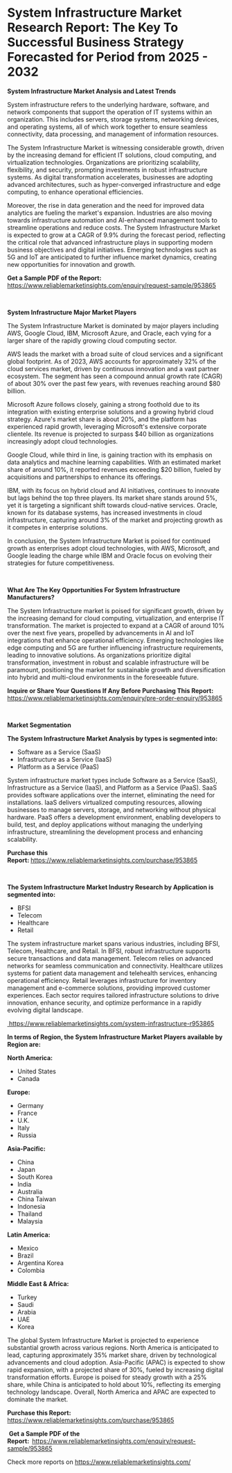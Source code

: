 <p><h1>System Infrastructure Market Research Report: The Key To Successful Business Strategy Forecasted for Period from 2025 - 2032</h1></p><p><strong>System Infrastructure Market Analysis and Latest Trends</strong></p>
<p><p>System infrastructure refers to the underlying hardware, software, and network components that support the operation of IT systems within an organization. This includes servers, storage systems, networking devices, and operating systems, all of which work together to ensure seamless connectivity, data processing, and management of information resources. </p><p>The System Infrastructure Market is witnessing considerable growth, driven by the increasing demand for efficient IT solutions, cloud computing, and virtualization technologies. Organizations are prioritizing scalability, flexibility, and security, prompting investments in robust infrastructure systems. As digital transformation accelerates, businesses are adopting advanced architectures, such as hyper-converged infrastructure and edge computing, to enhance operational efficiencies.</p><p>Moreover, the rise in data generation and the need for improved data analytics are fueling the market's expansion. Industries are also moving towards infrastructure automation and AI-enhanced management tools to streamline operations and reduce costs. The System Infrastructure Market is expected to grow at a CAGR of 9.9% during the forecast period, reflecting the critical role that advanced infrastructure plays in supporting modern business objectives and digital initiatives. Emerging technologies such as 5G and IoT are anticipated to further influence market dynamics, creating new opportunities for innovation and growth.</p></p>
<p><strong>Get a Sample PDF of the Report:&nbsp;</strong> <a href="https://www.reliablemarketinsights.com/enquiry/request-sample/953865?utm_campaign=3204&utm_medium=2&utm_source=Github&utm_content=ia&utm_term=07032025&utm_id=system-infrastructure">https://www.reliablemarketinsights.com/enquiry/request-sample/953865</a></p>
<p>&nbsp;</p>
<p><strong>System Infrastructure Major Market Players</strong></p>
<p><p>The System Infrastructure Market is dominated by major players including AWS, Google Cloud, IBM, Microsoft Azure, and Oracle, each vying for a larger share of the rapidly growing cloud computing sector. </p><p>AWS leads the market with a broad suite of cloud services and a significant global footprint. As of 2023, AWS accounts for approximately 32% of the cloud services market, driven by continuous innovation and a vast partner ecosystem. The segment has seen a compound annual growth rate (CAGR) of about 30% over the past few years, with revenues reaching around $80 billion.</p><p>Microsoft Azure follows closely, gaining a strong foothold due to its integration with existing enterprise solutions and a growing hybrid cloud strategy. Azure's market share is about 20%, and the platform has experienced rapid growth, leveraging Microsoft's extensive corporate clientele. Its revenue is projected to surpass $40 billion as organizations increasingly adopt cloud technologies.</p><p>Google Cloud, while third in line, is gaining traction with its emphasis on data analytics and machine learning capabilities. With an estimated market share of around 10%, it reported revenues exceeding $20 billion, fueled by acquisitions and partnerships to enhance its offerings.</p><p>IBM, with its focus on hybrid cloud and AI initiatives, continues to innovate but lags behind the top three players. Its market share stands around 5%, yet it is targeting a significant shift towards cloud-native services. Oracle, known for its database systems, has increased investments in cloud infrastructure, capturing around 3% of the market and projecting growth as it competes in enterprise solutions.</p><p>In conclusion, the System Infrastructure Market is poised for continued growth as enterprises adopt cloud technologies, with AWS, Microsoft, and Google leading the charge while IBM and Oracle focus on evolving their strategies for future competitiveness.</p></p>
<p>&nbsp;</p>
<p><strong>What Are The Key Opportunities For System Infrastructure Manufacturers?</strong></p>
<p><p>The System Infrastructure market is poised for significant growth, driven by the increasing demand for cloud computing, virtualization, and enterprise IT transformation. The market is projected to expand at a CAGR of around 10% over the next five years, propelled by advancements in AI and IoT integrations that enhance operational efficiency. Emerging technologies like edge computing and 5G are further influencing infrastructure requirements, leading to innovative solutions. As organizations prioritize digital transformation, investment in robust and scalable infrastructure will be paramount, positioning the market for sustainable growth and diversification into hybrid and multi-cloud environments in the foreseeable future.</p></p>
<p><strong>Inquire or Share Your Questions If Any Before Purchasing This Report:</strong> <a href="https://www.reliablemarketinsights.com/enquiry/pre-order-enquiry/953865?utm_campaign=3204&utm_medium=2&utm_source=Github&utm_content=ia&utm_term=07032025&utm_id=system-infrastructure">https://www.reliablemarketinsights.com/enquiry/pre-order-enquiry/953865</a></p>
<p>&nbsp;</p>
<p><strong>Market Segmentation</strong></p>
<p><strong>The System Infrastructure Market Analysis by types is segmented into:</strong></p>
<p><ul><li>Software as a Service (SaaS)</li><li>Infrastructure as a Service (IaaS)</li><li>Platform as a Service (PaaS)</li></ul></p>
<p><p>System infrastructure market types include Software as a Service (SaaS), Infrastructure as a Service (IaaS), and Platform as a Service (PaaS). SaaS provides software applications over the internet, eliminating the need for installations. IaaS delivers virtualized computing resources, allowing businesses to manage servers, storage, and networking without physical hardware. PaaS offers a development environment, enabling developers to build, test, and deploy applications without managing the underlying infrastructure, streamlining the development process and enhancing scalability.</p></p>
<p><strong>Purchase this Report:&nbsp;</strong><a href="https://www.reliablemarketinsights.com/purchase/953865?utm_campaign=3204&utm_medium=2&utm_source=Github&utm_content=ia&utm_term=07032025&utm_id=system-infrastructure">https://www.reliablemarketinsights.com/purchase/953865</a></p>
<p>&nbsp;</p>
<p><strong>The System Infrastructure Market Industry Research by Application is segmented into:</strong></p>
<p><ul><li>BFSI</li><li>Telecom</li><li>Healthcare</li><li>Retail</li></ul></p>
<p><p>The system infrastructure market spans various industries, including BFSI, Telecom, Healthcare, and Retail. In BFSI, robust infrastructure supports secure transactions and data management. Telecom relies on advanced networks for seamless communication and connectivity. Healthcare utilizes systems for patient data management and telehealth services, enhancing operational efficiency. Retail leverages infrastructure for inventory management and e-commerce solutions, providing improved customer experiences. Each sector requires tailored infrastructure solutions to drive innovation, enhance security, and optimize performance in a rapidly evolving digital landscape.</p></p>
<p><a href="https://www.reliablemarketinsights.com/system-infrastructure-r953865?utm_campaign=3204&utm_medium=2&utm_source=Github&utm_content=ia&utm_term=07032025&utm_id=system-infrastructure">&nbsp;https://www.reliablemarketinsights.com/system-infrastructure-r953865</a></p>
<p><strong>In terms of Region, the System Infrastructure Market Players available by Region are:</strong></p>
<p>
    <p> <strong> North America: </strong>
        <ul>
            <li>United States</li>
            <li>Canada</li>
        </ul>
        </p> 
    <p> <strong> Europe: </strong>
        <ul>
            <li>Germany</li>
            <li>France</li>
            <li>U.K.</li>
            <li>Italy</li>
            <li>Russia</li>
        </ul>
        </p> 
    <p> <strong> Asia-Pacific: </strong>
        <ul>
            <li>China</li>
            <li>Japan</li>
            <li>South Korea</li>
            <li>India</li>
            <li>Australia</li>
            <li>China Taiwan</li>
            <li>Indonesia</li>
            <li>Thailand</li>
            <li>Malaysia</li>
        </ul>
        </p> 
    <p> <strong> Latin America: </strong>
        <ul>
            <li>Mexico</li>
            <li>Brazil</li>
            <li>Argentina Korea</li>
            <li>Colombia</li>
        </ul>
        </p> 
    <p> <strong> Middle East & Africa: </strong>
        <ul>
            <li>Turkey</li>
            <li>Saudi</li>
            <li>Arabia</li>
            <li>UAE</li>
            <li>Korea</li>
        </ul>
    </p>
    </p>
<p><p>The global System Infrastructure Market is projected to experience substantial growth across various regions. North America is anticipated to lead, capturing approximately 35% market share, driven by technological advancements and cloud adoption. Asia-Pacific (APAC) is expected to show rapid expansion, with a projected share of 30%, fueled by increasing digital transformation efforts. Europe is poised for steady growth with a 25% share, while China is anticipated to hold about 10%, reflecting its emerging technology landscape. Overall, North America and APAC are expected to dominate the market.</p></p>
<p><strong>Purchase this Report: </strong><a href="https://www.reliablemarketinsights.com/purchase/953865?utm_campaign=3204&utm_medium=2&utm_source=Github&utm_content=ia&utm_term=07032025&utm_id=system-infrastructure">https://www.reliablemarketinsights.com/purchase/953865</a></p>
<p>&nbsp;<strong>Get a Sample PDF of the Report:&nbsp;&nbsp;</strong><a href="https://www.reliablemarketinsights.com/enquiry/request-sample/953865?utm_campaign=3204&utm_medium=2&utm_source=Github&utm_content=ia&utm_term=07032025&utm_id=system-infrastructure">https://www.reliablemarketinsights.com/enquiry/request-sample/953865</a></p>
<p><strong></strong></p>
<p>Check more reports on <a href="https://www.reliablemarketinsights.com/?utm_campaign=3204&utm_medium=2&utm_source=Github&utm_content=ia&utm_term=07032025&utm_id=system-infrastructure">https://www.reliablemarketinsights.com/</a></p>